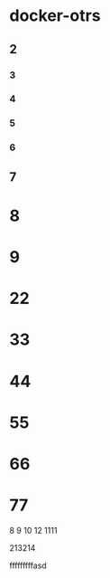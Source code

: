 # docker-otrs
## 2
### 3
### 4
### 5
### 6
## 7
# 8
# 9
# 22
# 33
# 44
# 55
# 66
# 77
8
9
10
12
1111

213214

fffffffffasd